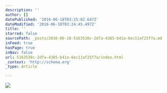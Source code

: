 ```yaml
---
description: ''
author: []
datePublished: '2016-06-18T03:25:02.647Z'
dateModified: '2016-06-18T03:24:45.497Z'
title: ''
starred: false
sourcePath: _posts/2016-06-18-5163538c-2dfa-4385-b41a-6ec11af25f7a.md
inFeed: true
hasPage: true
inNav: false
url: 5163538c-2dfa-4385-b41a-6ec11af25f7a/index.html
_context: 'http://schema.org'
_type: Article

---
```

![](https://the-grid-user-content.s3-us-west-2.amazonaws.com/853162c3-1177-498f-9122-180ca88d309b.jpg)